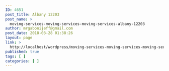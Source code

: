 ```yaml
---
ID: 4651
post_title: Albany 12203
post_name: >
  moving-services-moving-services-moving-services-albany-12203
author: mrgabonijeff@gmail.com
post_date: 2018-03-28 01:38:26
layout: page
link: >
  http://localhost/wordpress/moving-services-moving-services-moving-services-albany-12203/
published: true
tags: [ ]
categories: [ ]
---
```

